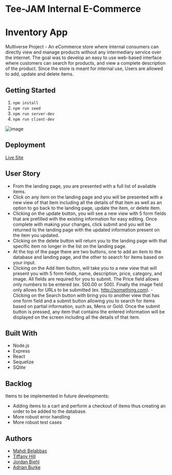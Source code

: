 # Tee-JAM Internal E-Commerce

# Inventory App

Multiverse Project - An eCommerce store where internal consumers can directly view and manage products without any intermediary service over the internet. The goal was to develop an easy to use web-based interface where customers can search for products, and view a complete description of the product. Since the store is meant for internal use, Users are allowed to add, update and delete items.

## Getting Started

1. `npm install`
2. `npm run seed`
3. `npm run server-dev`
4. `npm run client-dev`

![image](/public/react/assets/TeeJAM.png)

## Deployment

[Live Site](https://inventory-app-ujdx.onrender.com)

## User Story

- From the landing page, you are presented with a full list of available items.
- Click on any item on the landing page and you will be presented with a new view of that item including all the details of that item as well as an option to go back to the landing page, update the item, or delete item.
- Clicking on the update button, you will see a new view with 5 form fields that are prefilled with the existing information for easy editing. Once complete with making your changes, click submit and you will be returned to the landing page with the updated information present on the item you updated.
- Clicking on the delete button will return you to the landing page with that specific item no longer in the list on the landing page.
- At the top of the page there are two buttons, one to add an item to the database and landing page, and the other to search for items based on your input.
- Clicking on the Add Item button, will take you to a new view that will present you with 5 form fields, name, description, price, category, and image. All fields are required for you to submit. The Price field allows only numbers to be entered (ex. 500.00 or 500). Finally the image field only allows for URLs to be submitted (ex. http://something.com). -Clicking on the Search button with bring you to another view that has one form field and a submit button allowing you to search for items based on partial information, such as, Mens or Gold. Once the submit button is pressed, any item that contains the entered information will be displayed on the screen including all the details of that item.

## Built With

- Node.js
- Express
- React
- Sequelize
- SQlite

## Backlog

Items to be implemented in future developments:

- Adding items to a cart and perform a checkout of items thus creating an order to be added to the database.
- More robust error handling
- More robust test cases

## Authors

- [Mahdi Belabbas](https://github.com/idham19)
- [Tiffany Hill](https://github.com/talph101)
- [Jordan Biehl](https://github.com/jbiehl88)
- [Adrian Burke](https://github.com/AdrianBurke1)
